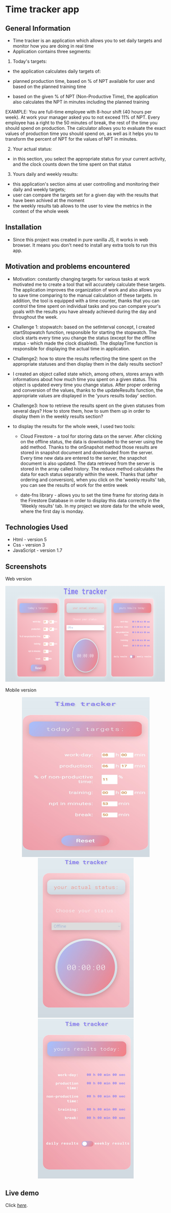 # Time tracker app

## General Information

- Time tracker is an application which allows you to set daily targets and monitor how you are doing in real time
- Application contains three segments:

1. Today's targets: 
- the application calculates daily targets of:
* planned production time, based on % of NPT available for user and based on the planned training time

* based on the given % of NPT (Non-Productive Time), the application also calculates the NPT in minutes including the planned training

EXAMPLE: You are full-time employee with 8-hour shift (40 hours per week). At work your manager asked you to not exceed 11% of NPT. Every employee has a right to the 50 minutes of break, the rest of the time you should spend on production. The calculator allows you to evaluate the exact values of production time you should spend on, as well as it helps you to transform the  percent of NPT for the values of NPT in minutes. 

2. Your actual status:
- in this section, you select the appropriate status for your current activity, and the clock counts down the time spent on that status

3. Yours daily and weekly results:
- this application's section aims at user controlling and monitoring their daily and weekly targets;
- user can compare the targets set for a given day with the results that have been achived at the moment 
- the weekly results tab allows to the user to view the metrics in the context of the whole week

## Installation

- Since this project was created in pure vanilla JS, it works in web browser. It means you don't need to install any extra tools to run this app. 

## Motivation and problems encountered

- Motivation: constantly changing targets for various tasks at work motivated me to create a tool that will accurately calculate these targets. The application improves the organization of work and also allows you to save time comparing to the manual calculation of these targets. In addition, the tool is equipped with a time counter, thanks that you can control the time spent on individual tasks and you can compare your's goals with the results you have already achieved during the day and throughout the week.

- Challenge 1: stopwatch: based on the setInterval concept, I created startStopwatch function, responsible for starting the stopwatch. The clock starts every time you change the status (except for the offline status - which made the clock disabled). The displayTime function is responsible for displaying the actual time in application.

- Challenge2: how to store the results reflecting the time spent on the appropriate statuses and then display them in the daily results section?

* I created an object called state which, among others, stores arrays with informations about how much time you spent on a given status. This object is updated every time you change status. After proper ordering and conversion of the values, thanks to the updateResults function, the appropriate values are displayed in the 'yours results today' section.

- Challenge3: how to retrieve the results spent on the given statuses from several days? How to store them, how to sum them up in order to display them in the weekly results section?

* to display the results for the whole week, I used two tools:

  - Cloud Firestore - a tool for storing data on the server. After clicking on the offline status, the data is downloaded to the server using the add method. Thanks to the onSnapshot method those results are stored in snapshot document and downloaded from the server. Every time new data are entered to the server, the snapchot document is also updated. The data retrieved from the server is stored in the array called history. The reduce method calculates the data for each status separatly within the week. Thanks that (after ordering and conversion), when you click on the 'weekly results' tab, you can see the results of work for the entire week
    
  - date-fns library - allows you to set the time frame for storing data in the Firestore Database in order to display this data correctly in the 'Weekly results' tab. In my project we store data for the whole week, where the first day is monday.


## Technologies Used

- Html - version 5
- Css - version 3
- JavaScript - version 1.7


## Screenshots

  Web version
  
<img src="./img/time-tracker-web-version.png" width="500px" height="300px">


  Mobile version
  
<p float="left" align="middle">
<img src="./img/time-tracker-mobile-version-1.jpg" width="400px" height="500px">
<img src="./img/time-tracker-mobile-version-2.jpg" width="300px" height="500px">
<img src="./img/time-tracker-mobile-version-3.jpg" width="300px" height="500px">
</p>


## Live demo

Click [_here_](https://time-tracker-appli.netlify.app/).


